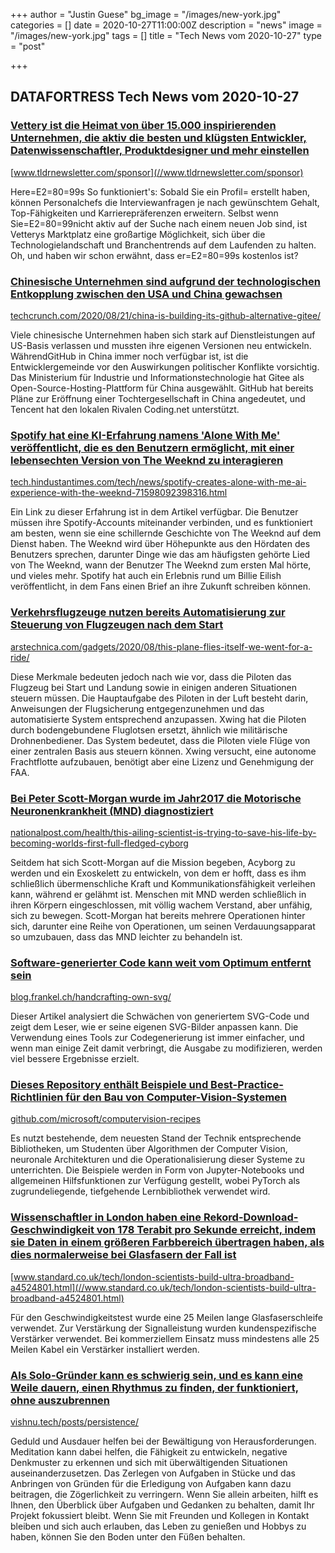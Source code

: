 +++
author = "Justin Guese"
bg_image = "/images/new-york.jpg"
categories = []
date = 2020-10-27T11:00:00Z
description = "news"
image = "/images/new-york.jpg"
tags = []
title = "Tech News vom 2020-10-27"
type = "post"

+++

        
## DATAFORTRESS Tech News vom 2020-10-27



### [Vettery ist die Heimat von über 15.000 inspirierenden Unternehmen, die aktiv die besten und klügsten Entwickler, Datenwissenschaftler, Produktdesigner und mehr einstellen](//www.tldrnewsletter.com/sponsor)


[www.tldrnewsletter.com/sponsor](//www.tldrnewsletter.com/sponsor)


Here=E2=80=99s So funktioniert's: Sobald Sie ein Profil= erstellt haben, können Personalchefs die Interviewanfragen je nach gewünschtem Gehalt, Top-Fähigkeiten und Karrierepräferenzen erweitern. Selbst wenn Sie=E2=80=99nicht aktiv auf der Suche nach einem neuen Job sind, ist Vetterys Marktplatz eine großartige Möglichkeit, sich über die Technologielandschaft und Branchentrends auf dem Laufenden zu halten. Oh, und haben wir schon erwähnt, dass er=E2=80=99s kostenlos ist?


### [Chinesische Unternehmen sind aufgrund der technologischen Entkopplung zwischen den USA und China gewachsen](//techcrunch.com/2020/08/21/china-is-building-its-github-alternative-gitee/)


[techcrunch.com/2020/08/21/china-is-building-its-github-alternative-gitee/](//techcrunch.com/2020/08/21/china-is-building-its-github-alternative-gitee/)


Viele chinesische Unternehmen haben sich stark auf Dienstleistungen auf US-Basis verlassen und mussten ihre eigenen Versionen neu entwickeln. WährendGitHub in China immer noch verfügbar ist, ist die Entwicklergemeinde vor den Auswirkungen politischer Konflikte vorsichtig. Das Ministerium für Industrie und Informationstechnologie hat Gitee als Open-Source-Hosting-Plattform für China ausgewählt. GitHub hat bereits Pläne zur Eröffnung einer Tochtergesellschaft in China angedeutet, und Tencent hat den lokalen Rivalen Coding.net unterstützt.


### [Spotify hat eine KI-Erfahrung namens 'Alone With Me' veröffentlicht, die es den Benutzern ermöglicht, mit einer lebensechten Version von The Weeknd zu interagieren](//tech.hindustantimes.com/tech/news/spotify-creates-alone-with-me-ai-experience-with-the-weeknd-71598092398316.html)


[tech.hindustantimes.com/tech/news/spotify-creates-alone-with-me-ai-experience-with-the-weeknd-71598092398316.html](//tech.hindustantimes.com/tech/news/spotify-creates-alone-with-me-ai-experience-with-the-weeknd-71598092398316.html)


Ein Link zu dieser Erfahrung ist in dem Artikel verfügbar. Die Benutzer müssen ihre Spotify-Accounts miteinander verbinden, und es funktioniert am besten, wenn sie eine schillernde Geschichte von The Weeknd auf dem Dienst haben. The Weeknd wird über Höhepunkte aus den Hördaten des Benutzers sprechen, darunter Dinge wie das am häufigsten gehörte Lied von The Weeknd, wann der Benutzer The Weeknd zum ersten Mal hörte, und vieles mehr. Spotify hat auch ein Erlebnis rund um Billie Eilish veröffentlicht, in dem Fans einen Brief an ihre Zukunft schreiben können.


### [Verkehrsflugzeuge nutzen bereits Automatisierung zur Steuerung von Flugzeugen nach dem Start](//arstechnica.com/gadgets/2020/08/this-plane-flies-itself-we-went-for-a-ride/)


[arstechnica.com/gadgets/2020/08/this-plane-flies-itself-we-went-for-a-ride/](//arstechnica.com/gadgets/2020/08/this-plane-flies-itself-we-went-for-a-ride/)


Diese Merkmale bedeuten jedoch nach wie vor, dass die Piloten das Flugzeug bei Start und Landung sowie in einigen anderen Situationen steuern müssen. Die Hauptaufgabe des Piloten in der Luft besteht darin, Anweisungen der Flugsicherung entgegenzunehmen und das automatisierte System entsprechend anzupassen. Xwing hat die Piloten durch bodengebundene Fluglotsen ersetzt, ähnlich wie militärische Drohnenbediener. Das System bedeutet, dass die Piloten viele Flüge von einer zentralen Basis aus steuern können. Xwing versucht, eine autonome Frachtflotte aufzubauen, benötigt aber eine Lizenz und Genehmigung der FAA.


### [Bei Peter Scott-Morgan wurde im Jahr2017 die Motorische Neuronenkrankheit (MND) diagnostiziert](//nationalpost.com/health/this-ailing-scientist-is-trying-to-save-his-life-by-becoming-worlds-first-full-fledged-cyborg)


[nationalpost.com/health/this-ailing-scientist-is-trying-to-save-his-life-by-becoming-worlds-first-full-fledged-cyborg](//nationalpost.com/health/this-ailing-scientist-is-trying-to-save-his-life-by-becoming-worlds-first-full-fledged-cyborg)


Seitdem hat sich Scott-Morgan auf die Mission begeben, Acyborg zu werden und ein Exoskelett zu entwickeln, von dem er hofft, dass es ihm schließlich übermenschliche Kraft und Kommunikationsfähigkeit verleihen kann, während er gelähmt ist. Menschen mit MND werden schließlich in ihren Körpern eingeschlossen, mit völlig wachem Verstand, aber unfähig, sich zu bewegen. Scott-Morgan hat bereits mehrere Operationen hinter sich, darunter eine Reihe von Operationen, um seinen Verdauungsapparat so umzubauen, dass das MND leichter zu behandeln ist.


### [Software-generierter Code kann weit vom Optimum entfernt sein](//blog.frankel.ch/handcrafting-own-svg/)


[blog.frankel.ch/handcrafting-own-svg/](//blog.frankel.ch/handcrafting-own-svg/)


Dieser Artikel analysiert die Schwächen von generiertem SVG-Code und zeigt dem Leser, wie er seine eigenen SVG-Bilder anpassen kann. Die Verwendung eines Tools zur Codegenerierung ist immer einfacher, und wenn man einige Zeit damit verbringt, die Ausgabe zu modifizieren, werden viel bessere Ergebnisse erzielt.


### [Dieses Repository enthält Beispiele und Best-Practice-Richtlinien für den Bau von Computer-Vision-Systemen](//github.com/microsoft/computervision-recipes)


[github.com/microsoft/computervision-recipes](//github.com/microsoft/computervision-recipes)


Es nutzt bestehende, dem neuesten Stand der Technik entsprechende Bibliotheken, um Studenten über Algorithmen der Computer Vision, neuronale Architekturen und die Operationalisierung dieser Systeme zu unterrichten. Die Beispiele werden in Form von Jupyter-Notebooks und allgemeinen Hilfsfunktionen zur Verfügung gestellt, wobei PyTorch als zugrundeliegende, tiefgehende Lernbibliothek verwendet wird.


### [Wissenschaftler in London haben eine Rekord-Download-Geschwindigkeit von 178 Terabit pro Sekunde erreicht, indem sie Daten in einem größeren Farbbereich übertragen haben, als dies normalerweise bei Glasfasern der Fall ist](//www.standard.co.uk/tech/london-scientists-build-ultra-broadband-a4524801.html)


[www.standard.co.uk/tech/london-scientists-build-ultra-broadband-a4524801.html](//www.standard.co.uk/tech/london-scientists-build-ultra-broadband-a4524801.html)


Für den Geschwindigkeitstest wurde eine 25 Meilen lange Glasfaserschleife verwendet. Zur Verstärkung der Signalleistung wurden kundenspezifische Verstärker verwendet. Bei kommerziellem Einsatz muss mindestens alle 25 Meilen Kabel ein Verstärker installiert werden.


### [Als Solo-Gründer kann es schwierig sein, und es kann eine Weile dauern, einen Rhythmus zu finden, der funktioniert, ohne auszubrennen](//vishnu.tech/posts/persistence/)


[vishnu.tech/posts/persistence/](//vishnu.tech/posts/persistence/)


Geduld und Ausdauer helfen bei der Bewältigung von Herausforderungen. Meditation kann dabei helfen, die Fähigkeit zu entwickeln, negative Denkmuster zu erkennen und sich mit überwältigenden Situationen auseinanderzusetzen. Das Zerlegen von Aufgaben in Stücke und das Anbringen von Gründen für die Erledigung von Aufgaben kann dazu beitragen, die Zögerlichkeit zu verringern. Wenn Sie allein arbeiten, hilft es Ihnen, den Überblick über Aufgaben und Gedanken zu behalten, damit Ihr Projekt fokussiert bleibt. Wenn Sie mit Freunden und Kollegen in Kontakt bleiben und sich auch erlauben, das Leben zu genießen und Hobbys zu haben, können Sie den Boden unter den Füßen behalten.